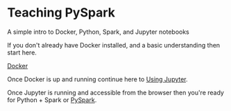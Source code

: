 # Teaching PySpark
A simple intro to Docker, Python, Spark, and Jupyter notebooks

If you don't already have Docker installed, and a basic understanding
then start here.

[Docker](Docker.md)

Once Docker is up and running continue here to [Using Jupyter](Jupyter.md).

Once Jupyter is running and accessible from the browser then you're ready for Python + Spark or [PySpark](PySpark.md).
